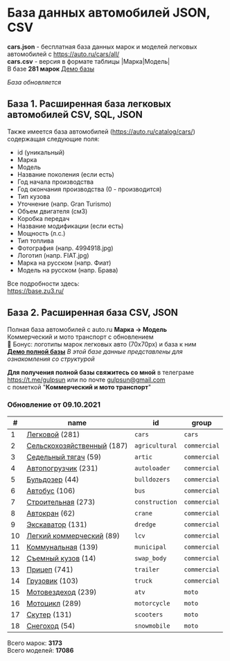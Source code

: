 # База данных автомобилей JSON, CSV
**cars.json** - бесплатная база данных марок и моделей легковых автомобилей с https://auto.ru/cars/all/  
**cars.csv** - версия в формате таблицы |Марка|Модель|  
В базе **281 марок**
[Демо базы](https://blanzh.github.io/carsBase/)

_База обновляется_
## База 1. Расширенная база легковых автомобилей CSV, SQL, JSON
Также имеется база автомобилей (https://auto.ru/catalog/cars/) содержащая следующие поля:
- id (уникальный)
- Марка
- Модель
- Название поколения (если есть)
- Год начала производства
- Год окончания производства (0 - производится)
- Тип кузова
- Уточнение (напр. Gran Turismo)
- Объем двигателя (см3)
- Коробка передач
- Название модификации (если есть)
- Мощность (л.с.)
- Тип топлива
- Фотография (напр. 4994918.jpg)
- Логотип (напр. FIAT.jpg)
- Марка на русском (напр. Фиат)
- Модель на русском (напр. Брава)  

Все подробности здесь:  
https://base.zu3.ru/

## База 2. Расширенная база CSV, JSON
Полная база автомобилей с auto.ru **Марка -> Модель**  
Коммерческий и мото транспорт с обновлением   
🎁 Бонус: логотипы марок легковых авто (70x70px) и база к ним  
**[Демо полной базы](https://blanzh.github.io/carsBase/parserAutoRu-master.zip)**
_В этой базе данные представлены для ознакомления со структурой_

**Для получения полной базы свяжитесь со мной** в телеграме https://t.me/gulpsun или по почте gulpsun@gmail.com  
с пометкой "**Коммерческий и мото транспорт**"

### Обновление от 09.10.2021
|#|name|id|group|
|---|---|---|---|
|1|[Легковой](https://auto.ru/cars/all/) (281)|`cars`|`cars`|
|2|[Сельскохозяйственный](https://auto.ru/agricultural/all/) (187)|`agricultural`|`commercial`|
|3|[Седельный тягач](https://auto.ru/artic/all/) (59)|`artic`|`commercial`|
|4|[Автопогрузчик](https://auto.ru/autoloader/all/) (231)|`autoloader`|`commercial`|
|5|[Бульдозер](https://auto.ru/bulldozers/all/) (44)|`bulldozers`|`commercial`|
|6|[Автобус](https://auto.ru/bus/all/) (106)|`bus`|`commercial`|
|7|[Строительная](https://auto.ru/construction/all/) (273)|`construction`|`commercial`|
|8|[Автокран](https://auto.ru/crane/all/) (62)|`crane`|`commercial`|
|9|[Экскаватор](https://auto.ru/dredge/all/) (131)|`dredge`|`commercial`|
|10|[Легкий коммерческий](https://auto.ru/lcv/all/) (89)|`lcv`|`commercial`|
|11|[Коммунальная](https://auto.ru/municipal/all/) (139)|`municipal`|`commercial`|
|12|[Съемный кузов](https://auto.ru/swap_body/all/) (14)|`swap_body`|`commercial`|
|13|[Прицеп](https://auto.ru/trailer/all/) (741)|`trailer`|`commercial`|
|14|[Грузовик](https://auto.ru/truck/all/) (103)|`truck`|`commercial`|
|15|[Мотовездеход](https://auto.ru/atv/all/) (239)|`atv`|`moto`|
|16|[Мотоцикл](https://auto.ru/motorcycle/all/) (289)|`motorcycle`|`moto`|
|17|[Скутер](https://auto.ru/scooters/all/) (131)|`scooters`|`moto`|
|18|[Снегоход](https://auto.ru/snowmobile/all/) (54)|`snowmobile`|`moto`|

Всего марок: **3173**  
Всего моделей: **17086**

